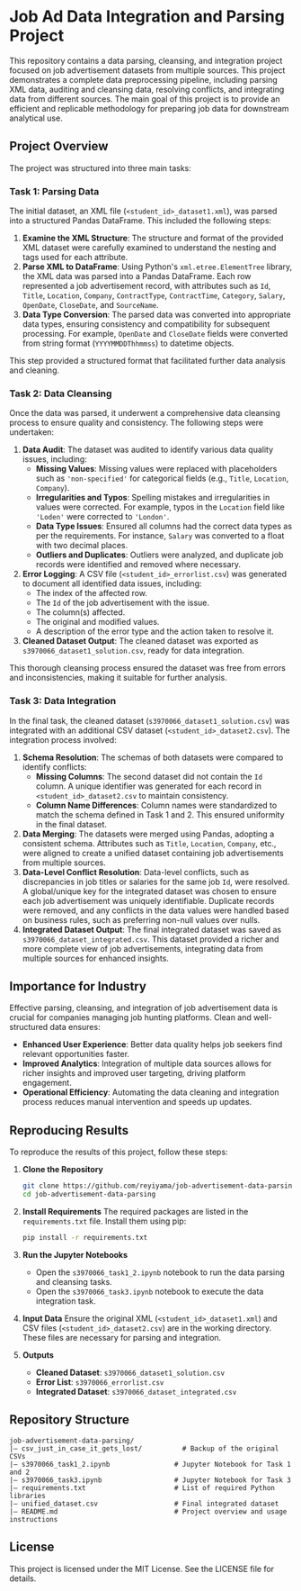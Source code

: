 # Job Ad Data Integration and Parsing Project

This repository contains a data parsing, cleansing, and integration project focused on job advertisement datasets from multiple sources. This project demonstrates a complete data preprocessing pipeline, including parsing XML data, auditing and cleansing data, resolving conflicts, and integrating data from different sources. The main goal of this project is to provide an efficient and replicable methodology for preparing job data for downstream analytical use.

## Project Overview

The project was structured into three main tasks:

### Task 1: Parsing Data

The initial dataset, an XML file (`<student_id>_dataset1.xml`), was parsed into a structured Pandas DataFrame. This included the following steps:

1. **Examine the XML Structure**: The structure and format of the provided XML dataset were carefully examined to understand the nesting and tags used for each attribute.
2. **Parse XML to DataFrame**: Using Python's `xml.etree.ElementTree` library, the XML data was parsed into a Pandas DataFrame. Each row represented a job advertisement record, with attributes such as `Id`, `Title`, `Location`, `Company`, `ContractType`, `ContractTime`, `Category`, `Salary`, `OpenDate`, `CloseDate`, and `SourceName`.
3. **Data Type Conversion**: The parsed data was converted into appropriate data types, ensuring consistency and compatibility for subsequent processing. For example, `OpenDate` and `CloseDate` fields were converted from string format (`YYYYMMDDThhmmss`) to datetime objects.

This step provided a structured format that facilitated further data analysis and cleaning.

### Task 2: Data Cleansing

Once the data was parsed, it underwent a comprehensive data cleansing process to ensure quality and consistency. The following steps were undertaken:

1. **Data Audit**: The dataset was audited to identify various data quality issues, including:
   - **Missing Values**: Missing values were replaced with placeholders such as `'non-specified'` for categorical fields (e.g., `Title`, `Location`, `Company`).
   - **Irregularities and Typos**: Spelling mistakes and irregularities in values were corrected. For example, typos in the `Location` field like `'Loden'` were corrected to `'London'`.
   - **Data Type Issues**: Ensured all columns had the correct data types as per the requirements. For instance, `Salary` was converted to a float with two decimal places.
   - **Outliers and Duplicates**: Outliers were analyzed, and duplicate job records were identified and removed where necessary.
2. **Error Logging**: A CSV file (`<student_id>_errorlist.csv`) was generated to document all identified data issues, including:
   - The index of the affected row.
   - The `Id` of the job advertisement with the issue.
   - The column(s) affected.
   - The original and modified values.
   - A description of the error type and the action taken to resolve it.
3. **Cleaned Dataset Output**: The cleaned dataset was exported as `s3970066_dataset1_solution.csv`, ready for data integration.

This thorough cleansing process ensured the dataset was free from errors and inconsistencies, making it suitable for further analysis.

### Task 3: Data Integration

In the final task, the cleaned dataset (`s3970066_dataset1_solution.csv`) was integrated with an additional CSV dataset (`<student_id>_dataset2.csv`). The integration process involved:

1. **Schema Resolution**: The schemas of both datasets were compared to identify conflicts:
   - **Missing Columns**: The second dataset did not contain the `Id` column. A unique identifier was generated for each record in `<student_id>_dataset2.csv` to maintain consistency.
   - **Column Name Differences**: Column names were standardized to match the schema defined in Task 1 and 2. This ensured uniformity in the final dataset.
2. **Data Merging**: The datasets were merged using Pandas, adopting a consistent schema. Attributes such as `Title`, `Location`, `Company`, etc., were aligned to create a unified dataset containing job advertisements from multiple sources.
3. **Data-Level Conflict Resolution**: Data-level conflicts, such as discrepancies in job titles or salaries for the same job `Id`, were resolved. A global/unique key for the integrated dataset was chosen to ensure each job advertisement was uniquely identifiable. Duplicate records were removed, and any conflicts in the data values were handled based on business rules, such as preferring non-null values over nulls.
4. **Integrated Dataset Output**: The final integrated dataset was saved as `s3970066_dataset_integrated.csv`. This dataset provided a richer and more complete view of job advertisements, integrating data from multiple sources for enhanced insights.

## Importance for Industry

Effective parsing, cleansing, and integration of job advertisement data is crucial for companies managing job hunting platforms. Clean and well-structured data ensures:

- **Enhanced User Experience**: Better data quality helps job seekers find relevant opportunities faster.
- **Improved Analytics**: Integration of multiple data sources allows for richer insights and improved user targeting, driving platform engagement.
- **Operational Efficiency**: Automating the data cleaning and integration process reduces manual intervention and speeds up updates.

## Reproducing Results

To reproduce the results of this project, follow these steps:

1. **Clone the Repository**

   ```sh
   git clone https://github.com/reyiyama/job-advertisement-data-parsing.git
   cd job-advertisement-data-parsing
   ```

2. **Install Requirements**
   The required packages are listed in the `requirements.txt` file. Install them using pip:

   ```sh
   pip install -r requirements.txt
   ```

3. **Run the Jupyter Notebooks**

   - Open the `s3970066_task1_2.ipynb` notebook to run the data parsing and cleansing tasks.
   - Open the `s3970066_task3.ipynb` notebook to execute the data integration task.

4. **Input Data**
   Ensure the original XML (`<student_id>_dataset1.xml`) and CSV files (`<student_id>_dataset2.csv`) are in the working directory. These files are necessary for parsing and integration.

5. **Outputs**

   - **Cleaned Dataset**: `s3970066_dataset1_solution.csv`
   - **Error List**: `s3970066_errorlist.csv`
   - **Integrated Dataset**: `s3970066_dataset_integrated.csv`

## Repository Structure

```
job-advertisement-data-parsing/
|— csv_just_in_case_it_gets_lost/          # Backup of the original CSVs
|— s3970066_task1_2.ipynb                # Jupyter Notebook for Task 1 and 2
|— s3970066_task3.ipynb                  # Jupyter Notebook for Task 3
|— requirements.txt                      # List of required Python libraries
|— unified_dataset.csv                   # Final integrated dataset
|— README.md                             # Project overview and usage instructions
```

## License

This project is licensed under the MIT License. See the LICENSE file for details.
